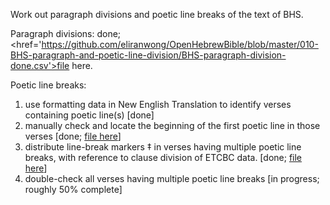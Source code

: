 Work out paragraph divisions and poetic line breaks of the text of BHS.

Paragraph divisions: done; <href='https://github.com/eliranwong/OpenHebrewBible/blob/master/010-BHS-paragraph-and-poetic-line-division/BHS-paragraph-division-done.csv'>file here.</a>

Poetic line breaks:
1) use formatting data in New English Translation to identify verses containing poetic line(s) [done]
2) manually check and locate the beginning of the first poetic line in those verses [done; <a href='https://github.com/eliranwong/OpenHebrewBible/blob/master/010-BHS-paragraph-and-poetic-line-division/BHS-poetry-formatting-working.csv.zip'>file here</a>]
3) distribute line-break markers ‡ in verses having multiple poetic line breaks, with reference to clause division of ETCBC data. [done; <a href='https://github.com/eliranwong/OpenHebrewBible/blob/master/010-BHS-paragraph-and-poetic-line-division/BHS-poetry-formatting-working.csv.zip'>file here</a>]
4) double-check all verses having multiple poetic line breaks [in progress; roughly 50% complete]
